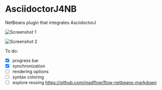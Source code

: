 # AsciidoctorJ4NB

NetBeans plugin that integrates AsciidoctorJ

![Screenshot 1](https://blogs.oracle.com/geertjan/resource/asciidoctor-j-1.png)

![Screenshot 2](https://blogs.oracle.com/geertjan/resource/asciidoctor-j-3.png)

To do:

- [X] progress bar
- [X] synchronization
- [ ] rendering options
- [ ] syntax coloring
- [ ] explore reusing https://github.com/madflow/flow-netbeans-markdown
